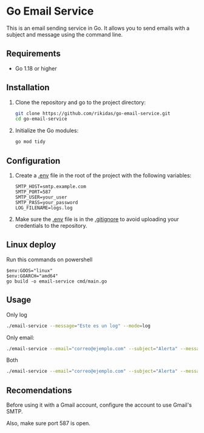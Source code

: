 # Go Email Service

This is an email sending service in Go. It allows you to send emails with a subject and message using the command line.

## Requirements

- Go 1.18 or higher

## Installation

1. Clone the repository and go to the project directory:

    ```sh
    git clone https://github.com/rikidas/go-email-service.git
    cd go-email-service
    ```

2. Initialize the Go modules:

    ```sh
    go mod tidy
    ```

## Configuration

1. Create a [.env](http://_vscodecontentref_/1) file in the root of the project with the following variables:

    ```env
    SMTP_HOST=smtp.example.com
    SMTP_PORT=587
    SMTP_USER=your_user
    SMTP_PASS=your_password
    LOG_FILENAME=logs.log
    ```

2. Make sure the [.env](http://_vscodecontentref_/2) file is in the [.gitignore](http://_vscodecontentref_/3) to avoid uploading your credentials to the repository.

## Linux deploy

Run this commands on powershell

```
$env:GOOS="linux"
$env:GOARCH="amd64"
go build -o email-service cmd/main.go
```
## Usage

Only log
```sh
./email-service --message="Este es un log" --mode=log
```
Only email:

```sh
./email-service --email="correo@ejemplo.com" --subject="Alerta" --message="Mensaje importante" --mode=mail
```
Both

```sh
./email-service --email="correo@ejemplo.com" --subject="Alerta" --message="Mensaje importante" --mode=both

```


## Recomendations
Before using it with a Gmail account, configure the account to use Gmail's SMTP.

Also, make sure port 587 is open.